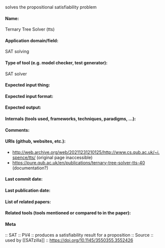 solves the propositional satisfiability problem

#### Name:
Ternary Tree Solver (tts)

#### Application domain/field:
SAT solving

#### Type of tool (e.g. model checker, test generator):
SAT solver

#### Expected input thing:

#### Expected input format:

#### Expected output:

#### Internals (tools used, frameworks, techniques, paradigms, ...):

#### Comments:

#### URIs (github, websites, etc.):
- http://web.archive.org/web/20211231210125/http://www.cs.qub.ac.uk/~i.spence/tts/ (original page inaccessible)
- https://pure.qub.ac.uk/en/publications/ternary-tree-solver-tts-40 (documentation?)

#### Last commit date:

#### Last publication date:

#### List of related papers:

#### Related tools (tools mentioned or compared to in the paper):

#### Meta
:: SAT
:: PV4 :: produces a satisfiability result for a proposition
:: Source :: used by [[SATzilla]] :: https://doi.org/10.1145/3550355.3552426

